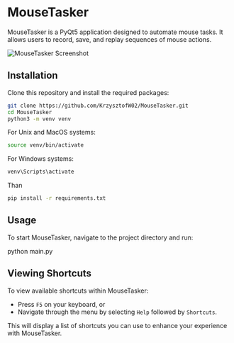 # MouseTasker

MouseTasker is a PyQt5 application designed to automate mouse tasks. It allows users to record, save, and replay sequences of mouse actions.


![MouseTasker Screenshot](https://lh3.googleusercontent.com/u/0/drive-viewer/AKGpiharKEpwPGbwjDdy5zAJY68tbwoO8x0noLXgHd5RaZ9XmeYPKJEiPxe0w0uFOcrUXmcVv8sKvSLJCK3U7gEv5FAEHcDc8j_QM3E=w1920-h955-rw-v1)

## Installation

Clone this repository and install the required packages:

```sh
git clone https://github.com/KrzysztofW02/MouseTasker.git
cd MouseTasker
python3 -m venv venv
```
For Unix and MacOS systems: 
```sh
source venv/bin/activate
```
For Windows systems:
```sh
venv\Scripts\activate
```
Than
```sh
pip install -r requirements.txt
```

## Usage

To start MouseTasker, navigate to the project directory and run:

python main.py

## Viewing Shortcuts

To view available shortcuts within MouseTasker:

- Press `F5` on your keyboard, or
- Navigate through the menu by selecting `Help` followed by `Shortcuts`.

This will display a list of shortcuts you can use to enhance your experience with MouseTasker.

